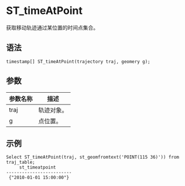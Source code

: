 # ST\_timeAtPoint

获取移动轨迹通过某位置的时间点集合。

## 语法

```
timestamp[] ST_timeAtPoint(trajectory traj, geomery g);
```

## 参数

|参数名称|描述|
|----|--|
|traj|轨迹对象。|
|g|点位置。|

## 示例

```
Select ST_timeAtPoint(traj, st_geomfromtext('POINT(115 36)')) from traj_table;
     st_timeatpoint      
-------------------------
 {"2010-01-01 15:00:00"}
```

